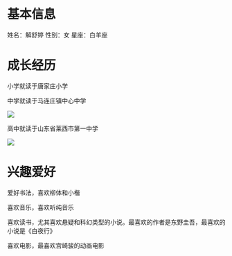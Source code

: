 <!DOCTYPE html>
<heml lang="zh-cn">
  <head>
     <meta charst="utf-8"/>
     <title>我的第一个网页</title>
     <link rel="stylesheet" type="text/css" href="styles/test.css">
  </head>
  <body>
      <h1>基本信息</h1>
       <p>姓名：解舒婷   性别：女   星座：白羊座</p>      
       <h1>成长经历</h1>
       <p>小学就读于唐家庄小学</p>
       <p>中学就读于马连庄镇中心中学</p>
       <img src="https://www.meipian.cn/1pdnrt7u">
       <p>高中就读于山东省莱西市第一中学</p>
       <img src="http://quan.m.laixi.com/wap/thread/view-thread/tid/43210">      
       <h1>兴趣爱好</h1>
       <p>爱好书法，喜欢柳体和小楷</p>
       <p>喜欢音乐，喜欢听纯音乐</p>
       <p>喜欢读书，尤其喜欢悬疑和科幻类型的小说。最喜欢的作者是东野圭吾，最喜欢的小说是《白夜行》</p>
       <p>喜欢电影，最喜欢宫崎骏的动画电影</p>


  </body>
  
